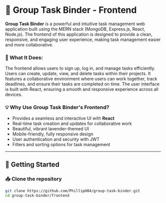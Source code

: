 # 📘 Group Task Binder - Frontend

**Group Task Binder** is a powerful and intuitive task management web application built using the MERN stack (MongoDB, Express.js, React, Node.js). The frontend of this application is designed to provide a clean, responsive, and engaging user experience, making task management easier and more collaborative.

### 🧠 What It Does:
The frontend allows users to sign up, log in, and manage tasks efficiently. Users can create, update, view, and delete tasks within their projects. It features a collaborative environment where users can work together, track deadlines, and ensure their tasks are completed on time. The user interface is built with React, ensuring a smooth and responsive experience across all devices.

### 💡 Why Use Group Task Binder's Frontend?
- Provides a seamless and interactive UI with **React**
- Real-time task creation and updates for collaborative work
- Beautiful, vibrant lavender-themed UI
- Mobile-friendly, fully responsive design
- User authentication and security with JWT
- Filters and sorting options for task management

---

## 🚀 Getting Started

### 📥 Clone the repository
```bash
git clone https://github.com/PhillipH04/group-task-binder.git
cd group-task-binder/frontend
